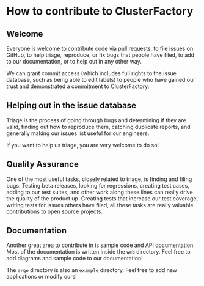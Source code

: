 # How to contribute to ClusterFactory

## Welcome

Everyone is welcome to contribute code via pull requests, to file issues on
GitHub, to help triage, reproduce, or fix bugs that people have filed, to add to
our documentation, or to help out in any other way.

We can grant commit access (which includes full rights to the issue database, such as being able to edit labels) to people who have gained our trust and demonstrated a commitment to ClusterFactory.

## Helping out in the issue database

Triage is the process of going through bugs and determining if they are valid, finding out how to reproduce them, catching duplicate reports, and generally making our issues list useful for our engineers.

If you want to help us triage, you are very welcome to do so!

## Quality Assurance

One of the most useful tasks, closely related to triage, is finding and filing bugs. Testing beta releases, looking for regressions, creating test cases, adding to our test suites, and other work along these lines can really drive the quality of the product up. Creating tests that increase our test coverage, writing tests for issues others have filed, all these tasks are really valuable contributions to open source projects.

## Documentation

Another great area to contribute in is sample code and API documentation. Most
of the documentation is written inside the `web` directory. Feel free to add diagrams and sample code to our documentation!

The `argo` directory is also an `example` directory. Feel free to add new applications or modify ours!
